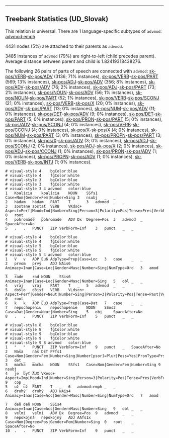 

--------------------------------------------------------------------------------

## Treebank Statistics (UD_Slovak)

This relation is universal.
There are 1 language-specific subtypes of `advmod`: [advmod:emph]().

4431 nodes (5%) are attached to their parents as `advmod`.

3485 instances of `advmod` (79%) are right-to-left (child precedes parent).
Average distance between parent and child is 1.82419318438276.

The following 26 pairs of parts of speech are connected with `advmod`: [sk-pos/VERB]()-[sk-pos/ADV]() (3136; 71% instances), [sk-pos/VERB]()-[sk-pos/PART]() (569; 13% instances), [sk-pos/ADJ]()-[sk-pos/ADV]() (356; 8% instances), [sk-pos/ADV]()-[sk-pos/ADV]() (76; 2% instances), [sk-pos/ADJ]()-[sk-pos/PART]() (73; 2% instances), [sk-pos/NOUN]()-[sk-pos/ADV]() (56; 1% instances), [sk-pos/NOUN]()-[sk-pos/PART]() (52; 1% instances), [sk-pos/VERB]()-[sk-pos/SCONJ]() (21; 0% instances), [sk-pos/VERB]()-[sk-pos/X]() (20; 0% instances), [sk-pos/ADV]()-[sk-pos/PART]() (13; 0% instances), [sk-pos/NUM]()-[sk-pos/ADV]() (11; 0% instances), [sk-pos/DET]()-[sk-pos/ADV]() (9; 0% instances), [sk-pos/DET]()-[sk-pos/PART]() (5; 0% instances), [sk-pos/PRON]()-[sk-pos/PART]() (5; 0% instances), [sk-pos/ADV]()-[sk-pos/SCONJ]() (4; 0% instances), [sk-pos/VERB]()-[sk-pos/CCONJ]() (4; 0% instances), [sk-pos/X]()-[sk-pos/X]() (4; 0% instances), [sk-pos/NUM]()-[sk-pos/PART]() (3; 0% instances), [sk-pos/PROPN]()-[sk-pos/PART]() (3; 0% instances), [sk-pos/X]()-[sk-pos/ADV]() (3; 0% instances), [sk-pos/ADJ]()-[sk-pos/SCONJ]() (2; 0% instances), [sk-pos/ADJ]()-[sk-pos/X]() (2; 0% instances), [sk-pos/ADJ]()-[sk-pos/CCONJ]() (1; 0% instances), [sk-pos/PRON]()-[sk-pos/ADV]() (1; 0% instances), [sk-pos/PROPN]()-[sk-pos/ADV]() (1; 0% instances), [sk-pos/VERB]()-[sk-pos/INTJ]() (1; 0% instances).


~~~ conllu
# visual-style 4	bgColor:blue
# visual-style 4	fgColor:white
# visual-style 3	bgColor:blue
# visual-style 3	fgColor:white
# visual-style 3 4 advmod	color:blue
1	Koalícia	koalícia	NOUN	SSfs1	Case=Nom|Gender=Fem|Number=Sing	3	nsubj	_	_
2	hádam	hádam	PART	T	_	3	advmod	_	_
3	zostane	zostať	VERB	VKdsc+	Aspect=Perf|Mood=Ind|Number=Sing|Person=3|Polarity=Pos|Tense=Pres|VerbForm=Fin	0	root	_	_
4	pohromade	pohromade	ADV	Dx	Degree=Pos	3	advmod	_	SpaceAfter=No
5	.	.	PUNCT	ZIP	VerbForm=Inf	3	punct	_	_

~~~


~~~ conllu
# visual-style 4	bgColor:blue
# visual-style 4	fgColor:white
# visual-style 5	bgColor:blue
# visual-style 5	fgColor:white
# visual-style 5 4 advmod	color:blue
1	V	v	ADP	Eu6	AdpType=Prep|Case=Loc	3	case	_	_
2	prvom	prvý	ADJ	NAis6	Animacy=Inan|Case=Loc|Gender=Masc|Number=Sing|NumType=Ord	3	amod	_	_
3	rade	rad	NOUN	SSis6	Animacy=Inan|Case=Loc|Gender=Masc|Number=Sing	5	obl	_	_
4	vraj	vraj	PART	T	_	5	advmod	_	_
5	došlo	dôjsť	VERB	VLdscn+	Aspect=Perf|Gender=Neut|Number=Sing|Person=3|Polarity=Pos|Tense=Past|VerbForm=Part	0	root	_	_
6	k	k	ADP	Eu3	AdpType=Prep|Case=Dat	7	case	_	_
7	nepochopeniu	nepochopenie	NOUN	SSns3	Case=Dat|Gender=Neut|Number=Sing	5	obj	_	SpaceAfter=No
8	.	.	PUNCT	ZIP	VerbForm=Inf	5	punct	_	_

~~~


~~~ conllu
# visual-style 8	bgColor:blue
# visual-style 8	fgColor:white
# visual-style 9	bgColor:blue
# visual-style 9	fgColor:white
# visual-style 9 8 advmod	color:blue
1	"	"	PUNCT	ZIP	VerbForm=Inf	9	punct	_	SpaceAfter=No
2	Naša	náš	DET	PFfs1	Case=Nom|Gender=Fem|Number=Sing|Number[psor]=Plur|Poss=Yes|PronType=Prs	3	det	_	_
3	mačka	mačka	NOUN	SSfs1	Case=Nom|Gender=Fem|Number=Sing	9	nsubj	_	_
4	je	byť	AUX	VKesc+	Aspect=Imp|Mood=Ind|Number=Sing|Person=3|Polarity=Pos|Tense=Pres|VerbForm=Fin	9	cop	_	_
5	už	už	PART	T	_	6	advmod:emph	_	_
6	druhý	druhý	ADJ	NAis4	Animacy=Inan|Case=Acc|Gender=Masc|Number=Sing|NumType=Ord	7	amod	_	_
7	deň	deň	NOUN	SSis4	Animacy=Inan|Case=Acc|Gender=Masc|Number=Sing	9	obl	_	_
8	veľmi	veľmi	ADV	Dx	Degree=Pos	9	advmod	_	_
9	nepokojná	nepokojný	ADJ	AAfs1x	Case=Nom|Degree=Pos|Gender=Fem|Number=Sing	0	root	_	SpaceAfter=No
10	.	.	PUNCT	ZIP	VerbForm=Inf	9	punct	_	_

~~~


